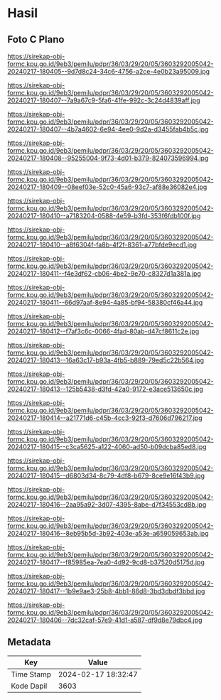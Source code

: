 # Hasil

## Foto C Plano

https://sirekap-obj-formc.kpu.go.id/9eb3/pemilu/pdpr/36/03/29/20/05/3603292005042-20240217-180405--9d7d8c24-34c6-4756-a2ce-4e0b23a95009.jpg

https://sirekap-obj-formc.kpu.go.id/9eb3/pemilu/pdpr/36/03/29/20/05/3603292005042-20240217-180407--7a9a67c9-5fa6-41fe-992c-3c24d4839aff.jpg

https://sirekap-obj-formc.kpu.go.id/9eb3/pemilu/pdpr/36/03/29/20/05/3603292005042-20240217-180407--4b7a4602-6e94-4ee0-9d2a-d3455fab4b5c.jpg

https://sirekap-obj-formc.kpu.go.id/9eb3/pemilu/pdpr/36/03/29/20/05/3603292005042-20240217-180408--95255004-9f73-4d01-b379-824073596994.jpg

https://sirekap-obj-formc.kpu.go.id/9eb3/pemilu/pdpr/36/03/29/20/05/3603292005042-20240217-180409--08eef03e-52c0-45a6-93c7-af88e36082e4.jpg

https://sirekap-obj-formc.kpu.go.id/9eb3/pemilu/pdpr/36/03/29/20/05/3603292005042-20240217-180410--a7183204-0588-4e59-b3fd-353f6fdb100f.jpg

https://sirekap-obj-formc.kpu.go.id/9eb3/pemilu/pdpr/36/03/29/20/05/3603292005042-20240217-180410--a8f6304f-fa8b-4f2f-8361-a77bfde9ecd1.jpg

https://sirekap-obj-formc.kpu.go.id/9eb3/pemilu/pdpr/36/03/29/20/05/3603292005042-20240217-180411--f4e3df62-cb06-4be2-9e70-c8327d1a381a.jpg

https://sirekap-obj-formc.kpu.go.id/9eb3/pemilu/pdpr/36/03/29/20/05/3603292005042-20240217-180411--66d97aaf-8e94-4a85-bf94-58380cf46a44.jpg

https://sirekap-obj-formc.kpu.go.id/9eb3/pemilu/pdpr/36/03/29/20/05/3603292005042-20240217-180412--f7af3c6c-0066-4fad-80ab-d47cf8611c2e.jpg

https://sirekap-obj-formc.kpu.go.id/9eb3/pemilu/pdpr/36/03/29/20/05/3603292005042-20240217-180413--16a63c17-b93a-4fb5-b889-79ed5c22b564.jpg

https://sirekap-obj-formc.kpu.go.id/9eb3/pemilu/pdpr/36/03/29/20/05/3603292005042-20240217-180413--125b5438-d3fd-42a0-9172-e3ace513650c.jpg

https://sirekap-obj-formc.kpu.go.id/9eb3/pemilu/pdpr/36/03/29/20/05/3603292005042-20240217-180414--a21771d6-c45b-4cc3-92f3-d7606d796217.jpg

https://sirekap-obj-formc.kpu.go.id/9eb3/pemilu/pdpr/36/03/29/20/05/3603292005042-20240217-180415--c3ca5625-a122-4060-ad50-b09dcba85ed8.jpg

https://sirekap-obj-formc.kpu.go.id/9eb3/pemilu/pdpr/36/03/29/20/05/3603292005042-20240217-180415--d6803d34-8c79-4df8-b679-8ce9e16f43b9.jpg

https://sirekap-obj-formc.kpu.go.id/9eb3/pemilu/pdpr/36/03/29/20/05/3603292005042-20240217-180416--2aa95a92-3d07-4395-8abe-d7f34553cd8b.jpg

https://sirekap-obj-formc.kpu.go.id/9eb3/pemilu/pdpr/36/03/29/20/05/3603292005042-20240217-180416--8eb95b5d-3b92-403e-a53e-a659059653ab.jpg

https://sirekap-obj-formc.kpu.go.id/9eb3/pemilu/pdpr/36/03/29/20/05/3603292005042-20240217-180417--f85985ea-7ea0-4d92-9cd8-b37520d5175d.jpg

https://sirekap-obj-formc.kpu.go.id/9eb3/pemilu/pdpr/36/03/29/20/05/3603292005042-20240217-180417--1b9e9ae3-25b8-4bb1-86d8-3bd3dbdf3bbd.jpg

https://sirekap-obj-formc.kpu.go.id/9eb3/pemilu/pdpr/36/03/29/20/05/3603292005042-20240217-180406--7dc32caf-57e9-41d1-a587-df9d8e79dbc4.jpg


## Metadata

| Key        | Value               |
| ---------- | ------------------- |
| Time Stamp | 2024-02-17 18:32:47 |
| Kode Dapil | 3603                |



